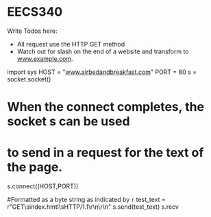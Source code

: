 # EECS340

Write Todos here:


- All request use the HTTP GET method
- Watch out for slash on the end of a website and transform to www.example.com. 


import sys
HOST = "www.airbedandbreakfast.com"
PORT = 80
s = socket.socket()

# When the connect completes, the socket s can be used
# to send in a request for the text of the page.
s.connect((HOST,PORT))

#Formatted as a byte string as indicated by `r`
test_text = r"GET\sindex.hmtl\sHTTP/1.1\r\n\r\n"
s.send(test_text)
s.recv


